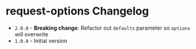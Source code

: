 # request-options Changelog

* `2.0.0` - **Breaking change**: Refactor out `defaults` parameter so `options` will overwrite
* `1.0.0` - Initial version
